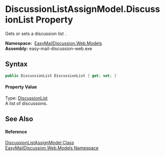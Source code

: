 DiscussionListAssignModel.DiscussionList Property
=================================================
Gets or sets a discussion list .

  **Namespace:**  [EasyMailDiscussion.Web.Models][1]  
  **Assembly:** easy-mail-discussion-web.exe

Syntax
------

```csharp
public DiscussionList DiscussionList { get; set; }
```

#### Property Value
Type: [DiscussionList][2]  
 A list of discussions. 

See Also
--------

#### Reference
[DiscussionListAssignModel Class][3]  
[EasyMailDiscussion.Web.Models Namespace][1]  

[1]: ../README.md
[2]: ../../EasyMailDiscussion.Common.Database/DiscussionList/README.md
[3]: README.md